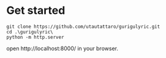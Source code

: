 # Get started

```
git clone https://github.com/utautattaro/gurigulyric.git
cd .\gurigulyric\
python -m http.server
```

open http://localhost:8000/ in your browser.
